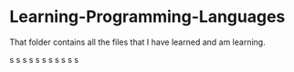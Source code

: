 # Learning-Programming-Languages
That folder contains all the files that I have learned and am learning.

s
s
s
s
s
s
s
s
s
s
s
